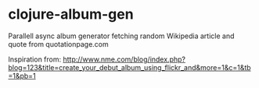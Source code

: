 clojure-album-gen
===================

Parallell async album generator fetching random Wikipedia article and quote from quotationpage.com

Inspiration from:
http://www.nme.com/blog/index.php?blog=123&title=create_your_debut_album_using_flickr_and&more=1&c=1&tb=1&pb=1
